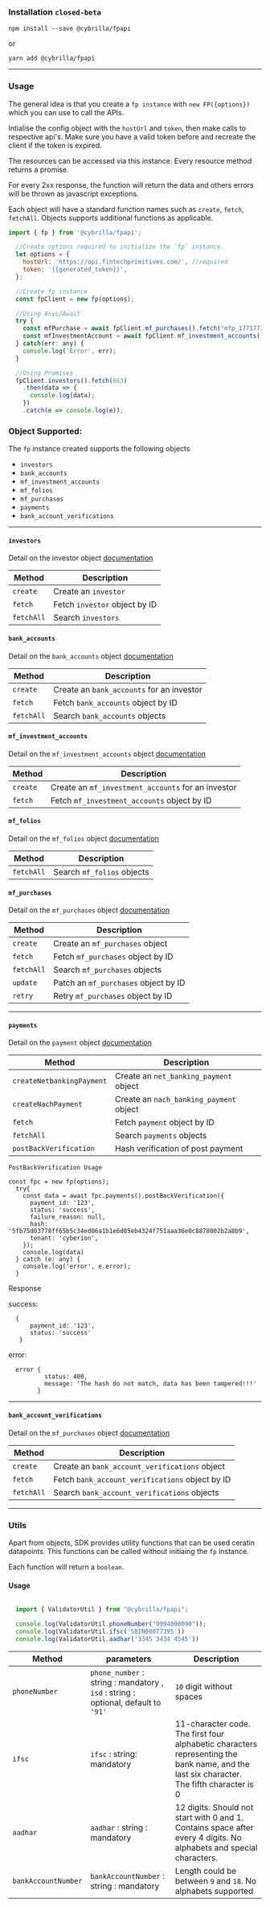 ### Installation `closed-beta`
`npm install --save @cybrilla/fpapi`

or

`yarn add @cybrilla/fpapi`

----------------------------------------

### Usage

The general idea is that you create a `fp instance` with `new FP({options})` which you can use to call the APIs.

Intialise the config object with the `hostUrl` and `token`, then make calls to respective api's.
Make sure you have a valid token before and recreate the client if the token is expired.

The resources can be accessed via this instance. Every resource method returns a promise.

For every 2xx response, the function will return the data and others errors will be thrown as javascript exceptions.

Each object will have a standard function names such as `create`, `fetch`, `fetchAll`.
Objects supports additional functions as applicable.


```javascript
import { fp } from '@cybrilla/fpapi';

  //Create options required to initialize the `fp` instance.
  let options = {
    hostUrl: 'https://api.fintechprimitives.com/', //required
    token: '{{generated_token}}',
  };

  //Create fp instance
  const fpClient = new fp(options);

  //Using Asyc/Await
  try {
    const mfPurchase = await fpClient.mf_purchases().fetch("mfp_177177219f634373b01072986d2eea7d");
    const mfInvestmentAccount = await fpClient.mf_investment_accounts().fetch('mfia_88d32ec56554483c8ccc1fee6f7a1b57');
  } catch(err: any) {
    console.log('Error', err);
  }

  //Using Promises
  fpClient.investors().fetch(663)
    .then(data => {
      console.log(data);
    })
    .catch(e => console.log(e));

```



### Object Supported:
The `fp` instance created supports the following objects

- `investors`
- `bank_accounts`
- `mf_investment_accounts`
- `mf_folios`
- `mf_purchases`
- `payments`
- `bank_account_verifications`

----------------------------
#### `investors`
Detail on the investor object [documentation](https://fintechprimitives.com/api/#investors)

| Method  | Description |
| -------- | -------- |
| `create` | Create an `investor`   |
| `fetch`   | Fetch `investor` object by ID   |
| `fetchAll`  | Search `investors`   |


#### `bank_accounts`
Detail on the `bank_accounts` object [documentation](https://fintechprimitives.com/docs/api/#bank-accounts-early-access)

| Method | Description |
| -------- | -------- |
| `create`   | Create an `bank_accounts` for an investor   |
| `fetch`    | Fetch `bank_accounts` object by ID   |
| `fetchAll` | Search `bank_accounts` objects   |

#### `mf_investment_accounts`
Detail on the `mf_investment_accounts` object [documentation](https://fintechprimitives.com/docs/api/#mf-investment-accounts)

| Method | Description |
| -------- | -------- |
| `create` | Create an `mf_investment_accounts` for an investor |
| `fetch`  | Fetch `mf_investment_accounts` object by ID |


#### `mf_folios`
Detail on the `mf_folios` object [documentation](https://fintechprimitives.com/docs/api/#mf-folios)

| Method | Description |
| -------- | -------- |
| `fetchAll`  | Search  `mf_folios` objects |


#### `mf_purchases`
Detail on the `mf_purchases` object [documentation](https://fintechprimitives.com/docs/api/#mf-purchases)

| Method | Description |
| -------- | -------- |
| `create`   | Create an `mf_purchases` object  |
| `fetch`    | Fetch `mf_purchases` object by ID   |
| `fetchAll` | Search `mf_purchases` objects   |
| `update` | Patch an `mf_purchases` object by ID |
| `retry` | Retry `mf_purchases` object by ID   |

------------------------


#### `payments`
Detail on the `payment` object [documentation](https://fintechprimitives.com/docs/api/#payments)

| Method | Description |
| -------- | -------- |
| `createNetbankingPayment`   | Create an `net_banking_payment` object  |
| `createNachPayment`   | Create an `nach_banking_payment` object  |
| `fetch`    | Fetch `payment` object by ID   |
| `fetchAll` | Search `payments` objects   |
| `postBackVerification` | Hash verification of post payment |


`PostBackVerification Usage`


```
const fpc = new fp(options);
  try{
    const data = await fpc.payments().postBackVerification({
      payment_id: '123',
      status: 'success',
      failure_reason: null,
      hash: '5fb75d03778ff65b5c34ed06a1b1e6d05eb4324f751aaa36e0c8878002b2a8b9',
      tenant: 'cyberion',
    });
    console.log(data)
  } catch (e: any) {
    console.log('error', e.error);
  }
```

Response

success:
```
  {
      payment_id: '123',
      status: 'success'
   }
 ```

  error:
  ```
    error {
            status: 400,
            message: 'The hash do not match, data has been tampered!!!'
          }
  ```

------------------------


#### `bank_account_verifications`
Detail on the `mf_purchases` object [documentation](https://fintechprimitives.com/docs/api/#bank-account-verification)

| Method | Description |
| -------- | -------- |
| `create`   | Create an `bank_account_verifications` object  |
| `fetch`    | Fetch `bank_account_verifications` object by ID   |
| `fetchAll` | Search `bank_account_verifications` objects   |

------------------------

### Utils
Apart from objects, SDK provides utility functions that can be used ceratin datapoints.
This functions can be called without initiaing the `fp` instance.

Each function will return a `boolean`.
#### Usage

```javascript

  import { ValidatorUtil } from "@cybrilla/fpapi";

  console.log(ValidatorUtil.phoneNumber("9994000090"));
  console.log(ValidatorUtil.ifsc('SBIN00077395'))
  console.log(ValidatorUtil.aadhar('3345 3434 4545'))
```


| Method | parameters | Description |
| -------- | -------- | ------ |
| `phoneNumber`  | `phone_number` : string : mandatory , <br> `isd` : string : optional, default to `'91'` <br>  | `10` digit without spaces |
| `ifsc`    | `ifsc` : string: mandatory | 11-character code. <br> The first four alphabetic characters representing the bank name, and the last six character. <br>The fifth character is 0 |
| `aadhar` | `aadhar` : string : mandatory | 12 digits. Should not start with 0 and 1. Contains space after every 4 digits. No alphabets and special characters.|
| `bankAccountNumber` | `bankAccountNumber` : string : mandatory | Length could be between `9` and `18`. No alphabets supported |


